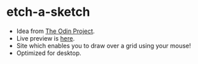 # etch-a-sketch
* Idea from [The Odin Project](https://theodinproject.com/courses/foundations/lessons/etch-a-sketch-project).
* Live preview is [here](https://ndmekala.github.io/etch-a-sketch/).
* Site which enables you to draw over a grid using your mouse!
* Optimized for desktop.
